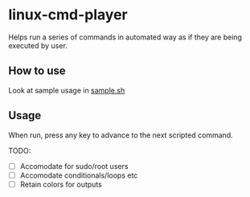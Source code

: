 # linux-cmd-player
Helps run a series of commands in automated way as if they are being executed by user.

## How to use
Look at sample usage in [sample.sh](sample.sh)

## Usage
When run, press any key to advance to the next scripted command.

TODO:
- [ ] Accomodate for sudo/root users
- [ ] Accomodate conditionals/loops etc
- [ ] Retain colors for outputs
